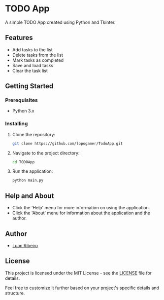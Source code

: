 # TODO App

A simple TODO App created using Python and Tkinter.

## Features

- Add tasks to the list
- Delete tasks from the list
- Mark tasks as completed
- Save and load tasks
- Clear the task list

## Getting Started

### Prerequisites

- Python 3.x

### Installing
1. Clone the repository:

   ```bash
   git clone https://github.com/lopogamer/TodoApp.git
   ```

2. Navigate to the project directory: 
    
    ```bash
    cd TODOApp
    ```

3. Run the application:
    ```bash
    python main.py
    ```
    
## Help and About

- Click the 'Help' menu for more information on using the application.
- Click the 'About' menu for information about the application and the author.

## Author

- [Luan Ribeiro](https://github.com/lopogamer)

## License

This project is licensed under the MIT License - see the [LICENSE](LICENSE) file for details.

Feel free to customize it further based on your project's specific details and structure.

